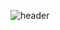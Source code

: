 ![header](https://capsule-render.vercel.app/api?type=waving&color=gradient&customColorList=3&height=150&section=header)

